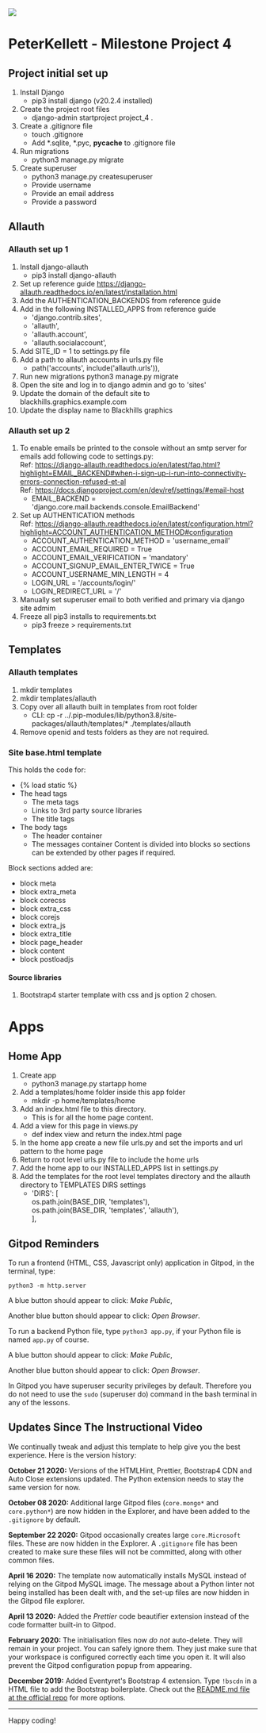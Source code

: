 <img src="https://codeinstitute.s3.amazonaws.com/fullstack/ci_logo_small.png" style="margin: 0;">

# PeterKellett - Milestone Project 4

## Project initial set up
1. Install Django 
    - pip3 install django (v20.2.4 installed)
2. Create the project root files
    - django-admin startproject project_4 .
3. Create a .gitignore file
    - touch .gitignore
    - Add *.sqlite, *.pyc, __pycache__ to .gitignore file
4. Run migrations
    - python3 manage.py migrate
5. Create superuser
    - python3 manage.py createsuperuser
    - Provide username
    - Provide an email address
    - Provide a password

## Allauth
### Allauth set up 1
1. Install django-allauth
    - pip3 install django-allauth
2. Set up reference guide https://django-allauth.readthedocs.io/en/latest/installation.html
3. Add the AUTHENTICATION_BACKENDS from reference guide
4. Add in the following INSTALLED_APPS from reference guide
    - 'django.contrib.sites',
    - 'allauth',
    - 'allauth.account',
    - 'allauth.socialaccount',
5. Add SITE_ID = 1 to settings.py file
6. Add a path to allauth accounts in urls.py file
    - path('accounts', include('allauth.urls')),
7. Run new migrations
    python3 manage.py migrate
8. Open the site and log in to django admin and go to 'sites'
9. Update the domain of the default site to blackhills.graphics.example.com
10. Update the display name to Blackhills graphics

### Allauth set up 2
1. To enable emails be printed to the console without an smtp server for emails add following code to settings.py:  
Ref: https://django-allauth.readthedocs.io/en/latest/faq.html?highlight=EMAIL_BACKEND#when-i-sign-up-i-run-into-connectivity-errors-connection-refused-et-al  
Ref: https://docs.djangoproject.com/en/dev/ref/settings/#email-host
    - EMAIL_BACKEND = 'django.core.mail.backends.console.EmailBackend'
2. Set up AUTHENTICATION methods  
Ref: https://django-allauth.readthedocs.io/en/latest/configuration.html?highlight=ACCOUNT_AUTHENTICATION_METHOD#configuration
    - ACCOUNT_AUTHENTICATION_METHOD = 'username_email'
    - ACCOUNT_EMAIL_REQUIRED = True
    - ACCOUNT_EMAIL_VERIFICATION = 'mandatory'
    - ACCOUNT_SIGNUP_EMAIL_ENTER_TWICE = True
    - ACCOUNT_USERNAME_MIN_LENGTH = 4
    - LOGIN_URL = '/accounts/login/'
    - LOGIN_REDIRECT_URL = '/'
3. Manually set superuser email to both verified and primary via django site admim
4. Freeze all pip3 installs to requirements.txt
    - pip3 freeze > requirements.txt

## Templates  
### Allauth templates 
1. mkdir templates
2. mkdir templates/allauth  
3. Copy over all allauth built in templates from root folder
    - CLI: cp -r ../.pip-modules/lib/python3.8/site-packages/allauth/templates/* ./templates/allauth
4. Remove openid and tests folders as they are not required.


### Site base.html template
This holds the code for:  
- {% load static %}
- The head tags
    - The meta tags
    - Links to 3rd party source libraries
    - The title tags
- The body tags
    - The header container
    - The messages container
 Content is divided into blocks so sections can be extended by other pages if required.  

 Block sections added are:
 - block meta
 - block extra_meta
 - block corecss
 - block extra_css
 - block corejs
 - block extra_js
 - block extra_title
 - block page_header
 - block content
 - block postloadjs

#### Source libraries
1. Bootstrap4 starter template with css and js option 2 chosen.


# Apps  
## Home App  
1. Create app  
    - python3 manage.py startapp home
2. Add a templates/home folder inside this app folder
    - mkdir -p home/templates/home
3. Add an index.html file to this directory.
    - This is for all the home page content.
4. Add a view for this page in views.py
    - def index view and return the index.html page  
5. In the home app create a new file urls.py and set the imports and url pattern to the home page  
6. Return to root level urls.py file to include the home urls  
7. Add the home app to our INSTALLED_APPS list in settings.py 
8. Add the templates for the root level templates directory and the allauth directory to TEMPLATES DIRS settings
    - 'DIRS': [  
            os.path.join(BASE_DIR, 'templates'),  
            os.path.join(BASE_DIR, 'templates', 'allauth'),  
        ],




## Gitpod Reminders

To run a frontend (HTML, CSS, Javascript only) application in Gitpod, in the terminal, type:

`python3 -m http.server`

A blue button should appear to click: *Make Public*,

Another blue button should appear to click: *Open Browser*.

To run a backend Python file, type `python3 app.py`, if your Python file is named `app.py` of course.

A blue button should appear to click: *Make Public*,

Another blue button should appear to click: *Open Browser*.

In Gitpod you have superuser security privileges by default. Therefore you do not need to use the `sudo` (superuser do) command in the bash terminal in any of the lessons.

## Updates Since The Instructional Video

We continually tweak and adjust this template to help give you the best experience. Here is the version history:

**October 21 2020:** Versions of the HTMLHint, Prettier, Bootstrap4 CDN and Auto Close extensions updated. The Python extension needs to stay the same version for now.

**October 08 2020:** Additional large Gitpod files (`core.mongo*` and `core.python*`) are now hidden in the Explorer, and have been added to the `.gitignore` by default.

**September 22 2020:** Gitpod occasionally creates large `core.Microsoft` files. These are now hidden in the Explorer. A `.gitignore` file has been created to make sure these files will not be committed, along with other common files.

**April 16 2020:** The template now automatically installs MySQL instead of relying on the Gitpod MySQL image. The message about a Python linter not being installed has been dealt with, and the set-up files are now hidden in the Gitpod file explorer.

**April 13 2020:** Added the _Prettier_ code beautifier extension instead of the code formatter built-in to Gitpod.

**February 2020:** The initialisation files now _do not_ auto-delete. They will remain in your project. You can safely ignore them. They just make sure that your workspace is configured correctly each time you open it. It will also prevent the Gitpod configuration popup from appearing.

**December 2019:** Added Eventyret's Bootstrap 4 extension. Type `!bscdn` in a HTML file to add the Bootstrap boilerplate. Check out the <a href="https://github.com/Eventyret/vscode-bcdn" target="_blank">README.md file at the official repo</a> for more options.

--------

Happy coding!
